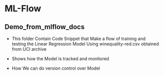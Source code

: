 # ML-Flow

## Demo_from_mlflow_docs

* This folder Contain Code Snippet that Make a flow of training and testing the Linear Regression Model Using winequality-red.csv obtained from UCI archive


* Shows how the Model is tracked and monitored 


* How We can do version control over Model 